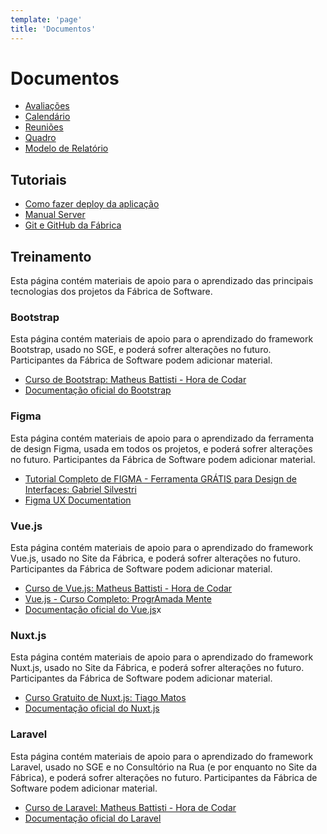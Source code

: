 ```yaml
---
template: 'page'
title: 'Documentos'
---
```

# Documentos

- [Avaliações](avaliacoes/)
- [Calendário](calendario/)
- [Reuniões](reunioes/)
- [Quadro](https://github.com/orgs/fabsoftwareitp/projects/2)
- [Modelo de Relatório](modelos/relatorio/)

## Tutoriais
- [Como fazer deploy da aplicação](tutoriais/deploy/)
- [Manual Server](tutoriais/manual-server/)
- [Git e GitHub da Fábrica](tutoriais/github/)


## Treinamento
Esta página contém materiais de apoio para o aprendizado das principais tecnologias dos projetos da Fábrica de Software.

### Bootstrap

Esta página contém materiais de apoio para o aprendizado do framework Bootstrap, usado no SGE, e poderá sofrer alterações no futuro. Participantes da Fábrica de Software podem adicionar material.

- [Curso de Bootstrap: Matheus Battisti - Hora de Codar](https://www.youtube.com/watch?v=SmQMZ36hJJY&list=PLnDvRpP8Bnexu5wvxogy6N49_S5Xk8Cze)
- [Documentação oficial do Bootstrap](https://getbootstrap.com.br/docs/4.1/getting-started/introduction/)


### Figma
Esta página contém materiais de apoio para o aprendizado da ferramenta de design Figma, usada em todos os projetos, e poderá sofrer alterações no futuro. Participantes da Fábrica de Software podem adicionar material.

- [Tutorial Completo de FIGMA - Ferramenta GRÁTIS para Design de Interfaces: Gabriel Silvestri](https://www.youtube.com/watch?v=vg-INqhKD5c)
- [Figma UX Documentation](https://www.figma.com/community/file/944644388375583520)


### Vue.js

Esta página contém materiais de apoio para o aprendizado do framework Vue.js, usado no Site da Fábrica, e poderá sofrer alterações no futuro. Participantes da Fábrica de Software podem adicionar material.

- [Curso de Vue.js: Matheus Battisti - Hora de Codar](https://www.youtube.com/watch?v=wsAQQioPIJs&list=PLnDvRpP8BnezDglaAvtWgQXzsOmXUuRHL)
- [Vue.js - Curso Completo: ProgrAmada Mente](https://www.youtube.com/watch?v=Rz7D51uU_gY&list=PLWNaqtzH6CWR-dykXeDD5XmMzJur9JBIh&index=1)
- [Documentação oficial do Vue.js](https://vuejs.org/guide/introduction.html)x


### Nuxt.js

Esta página contém materiais de apoio para o aprendizado do framework Nuxt.js, usado no Site da Fábrica, e poderá sofrer alterações no futuro. Participantes da Fábrica de Software podem adicionar material.

- [Curso Gratuito de Nuxt.js: Tiago Matos](https://www.youtube.com/watch?v=jw6tRUGkpmo&list=PLcoYAcR89n-oU266D5Dy6DT-H8npny_qJ)
- [Documentação oficial do Nuxt.js](https://nuxtjs.org/docs/get-started/installation)

### Laravel

Esta página contém materiais de apoio para o aprendizado do framework Laravel, usado no SGE e no Consultório na Rua (e por enquanto no Site da Fábrica), e poderá sofrer alterações no futuro. Participantes da Fábrica de Software podem adicionar material.
- [Curso de Laravel: Matheus Battisti - Hora de Codar](https://www.youtube.com/watch?v=qH7rsZBENJo&list=PLnDvRpP8BnewYKI1n2chQrrR4EYiJKbUG&index=1)
- [Documentação oficial do Laravel](https://laravel.com/)